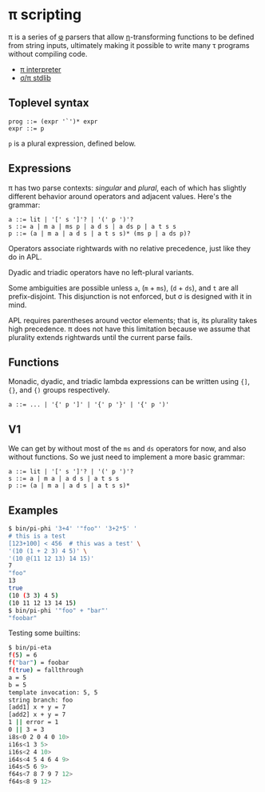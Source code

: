 # π scripting
π is a series of [φ](phi.md) parsers that allow [η](eta.md)-transforming functions to be defined from string inputs, ultimately making it possible to write many τ programs without compiling code.

+ [π interpreter](pi-int.md)
+ [σ/π stdlib](sigma-pi-stdlib.md)


## Toplevel syntax
```
prog ::= (expr '`')* expr
expr ::= p
```

`p` is a plural expression, defined below.


## Expressions
π has two parse contexts: _singular_ and _plural_, each of which has slightly different behavior around operators and adjacent values. Here's the grammar:

```
a ::= lit | '[' s ']'? | '(' p ')'?
s ::= a | m a | ms p | a d s | a ds p | a t s s
p ::= (a | m a | a d s | a t s s)* (ms p | a ds p)?
```

Operators associate rightwards with no relative precedence, just like they do in APL.

Dyadic and triadic operators have no left-plural variants.

Some ambiguities are possible unless `a`, (`m` + `ms`), (`d` + `ds`), and `t` are all prefix-disjoint. This disjunction is not enforced, but σ is designed with it in mind.

APL requires parentheses around vector elements; that is, its plurality takes high precedence. π does not have this limitation because we assume that plurality extends rightwards until the current parse fails.


## Functions
Monadic, dyadic, and triadic lambda expressions can be written using `{]`, `{}`, and `{)` groups respectively.

```
a ::= ... | '{' p ']' | '{' p '}' | '{' p ')'
```


## V1
We can get by without most of the `ms` and `ds` operators for now, and also without functions. So we just need to implement a more basic grammar:

```
a ::= lit | '[' s ']'? | '(' p ')'?
s ::= a | m a | a d s | a t s s
p ::= (a | m a | a d s | a t s s)*
```


## Examples
```bash
$ bin/pi-phi '3+4' '"foo"' '3+2*5' '
# this is a test
[123+100] < 456  # this was a test' \
'(10 (1 + 2 3) 4 5)' \
'(10 @(11 12 13) 14 15)'
7
"foo"
13
true
(10 (3 3) 4 5)
(10 11 12 13 14 15)
$ bin/pi-phi '"foo" + "bar"'
"foobar"
```

Testing some builtins:

```bash
$ bin/pi-eta
f(5) = 6
f("bar") = foobar
f(true) = fallthrough
a = 5
b = 5
template invocation: 5, 5
string branch: foo
[add1] x + y = 7
[add2] x + y = 7
1 || error = 1
0 || 3 = 3
i8s<0 2 0 4 0 10>
i16s<1 3 5>
i16s<2 4 10>
i64s<4 5 4 6 4 9>
i64s<5 6 9>
f64s<7 8 7 9 7 12>
f64s<8 9 12>
```
